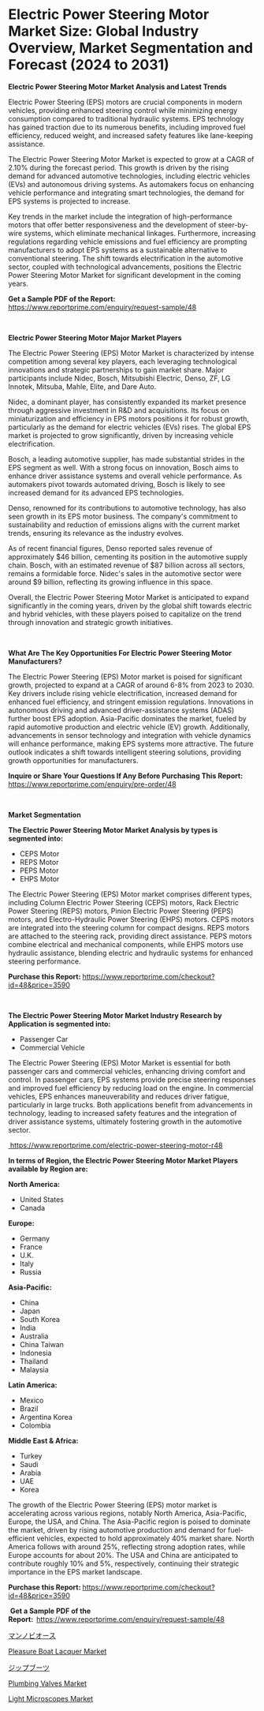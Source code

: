 <p><h1>Electric Power Steering Motor Market Size: Global Industry Overview, Market Segmentation and Forecast (2024 to 2031)</h1></p><p><strong>Electric Power Steering Motor Market Analysis and Latest Trends</strong></p>
<p><p>Electric Power Steering (EPS) motors are crucial components in modern vehicles, providing enhanced steering control while minimizing energy consumption compared to traditional hydraulic systems. EPS technology has gained traction due to its numerous benefits, including improved fuel efficiency, reduced weight, and increased safety features like lane-keeping assistance.</p><p>The Electric Power Steering Motor Market is expected to grow at a CAGR of 2.10% during the forecast period. This growth is driven by the rising demand for advanced automotive technologies, including electric vehicles (EVs) and autonomous driving systems. As automakers focus on enhancing vehicle performance and integrating smart technologies, the demand for EPS systems is projected to increase.</p><p>Key trends in the market include the integration of high-performance motors that offer better responsiveness and the development of steer-by-wire systems, which eliminate mechanical linkages. Furthermore, increasing regulations regarding vehicle emissions and fuel efficiency are prompting manufacturers to adopt EPS systems as a sustainable alternative to conventional steering. The shift towards electrification in the automotive sector, coupled with technological advancements, positions the Electric Power Steering Motor Market for significant development in the coming years.</p></p>
<p><strong>Get a Sample PDF of the Report:&nbsp;</strong> <a href="https://www.reportprime.com/enquiry/request-sample/48">https://www.reportprime.com/enquiry/request-sample/48</a></p>
<p>&nbsp;</p>
<p><strong>Electric Power Steering Motor Major Market Players</strong></p>
<p><p>The Electric Power Steering (EPS) Motor Market is characterized by intense competition among several key players, each leveraging technological innovations and strategic partnerships to gain market share. Major participants include Nidec, Bosch, Mitsubishi Electric, Denso, ZF, LG Innotek, Mitsuba, Mahle, Elite, and Dare Auto.</p><p>Nidec, a dominant player, has consistently expanded its market presence through aggressive investment in R&D and acquisitions. Its focus on miniaturization and efficiency in EPS motors positions it for robust growth, particularly as the demand for electric vehicles (EVs) rises. The global EPS market is projected to grow significantly, driven by increasing vehicle electrification.</p><p>Bosch, a leading automotive supplier, has made substantial strides in the EPS segment as well. With a strong focus on innovation, Bosch aims to enhance driver assistance systems and overall vehicle performance. As automakers pivot towards automated driving, Bosch is likely to see increased demand for its advanced EPS technologies.</p><p>Denso, renowned for its contributions to automotive technology, has also seen growth in its EPS motor business. The company's commitment to sustainability and reduction of emissions aligns with the current market trends, ensuring its relevance as the industry evolves.</p><p>As of recent financial figures, Denso reported sales revenue of approximately $46 billion, cementing its position in the automotive supply chain. Bosch, with an estimated revenue of $87 billion across all sectors, remains a formidable force. Nidec's sales in the automotive sector were around $9 billion, reflecting its growing influence in this space.</p><p>Overall, the Electric Power Steering Motor Market is anticipated to expand significantly in the coming years, driven by the global shift towards electric and hybrid vehicles, with these players poised to capitalize on the trend through innovation and strategic growth initiatives.</p></p>
<p>&nbsp;</p>
<p><strong>What Are The Key Opportunities For Electric Power Steering Motor Manufacturers?</strong></p>
<p><p>The Electric Power Steering (EPS) Motor market is poised for significant growth, projected to expand at a CAGR of around 6-8% from 2023 to 2030. Key drivers include rising vehicle electrification, increased demand for enhanced fuel efficiency, and stringent emission regulations. Innovations in autonomous driving and advanced driver-assistance systems (ADAS) further boost EPS adoption. Asia-Pacific dominates the market, fueled by rapid automotive production and electric vehicle (EV) growth. Additionally, advancements in sensor technology and integration with vehicle dynamics will enhance performance, making EPS systems more attractive. The future outlook indicates a shift towards intelligent steering solutions, providing growth opportunities for manufacturers.</p></p>
<p><strong>Inquire or Share Your Questions If Any Before Purchasing This Report:</strong> <a href="https://www.reportprime.com/enquiry/pre-order/48">https://www.reportprime.com/enquiry/pre-order/48</a></p>
<p>&nbsp;</p>
<p><strong>Market Segmentation</strong></p>
<p><strong>The Electric Power Steering Motor Market Analysis by types is segmented into:</strong></p>
<p><ul><li>CEPS Motor</li><li>REPS Motor</li><li>PEPS Motor</li><li>EHPS Motor</li></ul></p>
<p><p>The Electric Power Steering (EPS) Motor market comprises different types, including Column Electric Power Steering (CEPS) motors, Rack Electric Power Steering (REPS) motors, Pinion Electric Power Steering (PEPS) motors, and Electro-Hydraulic Power Steering (EHPS) motors. CEPS motors are integrated into the steering column for compact designs. REPS motors are attached to the steering rack, providing direct assistance. PEPS motors combine electrical and mechanical components, while EHPS motors use hydraulic assistance, blending electric and hydraulic systems for enhanced steering performance.</p></p>
<p><strong>Purchase this Report:&nbsp;</strong><a href="https://www.reportprime.com/checkout?id=48&price=3590">https://www.reportprime.com/checkout?id=48&price=3590</a></p>
<p>&nbsp;</p>
<p><strong>The Electric Power Steering Motor Market Industry Research by Application is segmented into:</strong></p>
<p><ul><li>Passenger Car</li><li>Commercial Vehicle</li></ul></p>
<p><p>The Electric Power Steering (EPS) Motor Market is essential for both passenger cars and commercial vehicles, enhancing driving comfort and control. In passenger cars, EPS systems provide precise steering responses and improved fuel efficiency by reducing load on the engine. In commercial vehicles, EPS enhances maneuverability and reduces driver fatigue, particularly in large trucks. Both applications benefit from advancements in technology, leading to increased safety features and the integration of driver assistance systems, ultimately fostering growth in the automotive sector.</p></p>
<p><a href="https://www.reportprime.com/electric-power-steering-motor-r48">&nbsp;https://www.reportprime.com/electric-power-steering-motor-r48</a></p>
<p><strong>In terms of Region, the Electric Power Steering Motor Market Players available by Region are:</strong></p>
<p>
    <p> <strong> North America: </strong>
        <ul>
            <li>United States</li>
            <li>Canada</li>
        </ul>
        </p> 
    <p> <strong> Europe: </strong>
        <ul>
            <li>Germany</li>
            <li>France</li>
            <li>U.K.</li>
            <li>Italy</li>
            <li>Russia</li>
        </ul>
        </p> 
    <p> <strong> Asia-Pacific: </strong>
        <ul>
            <li>China</li>
            <li>Japan</li>
            <li>South Korea</li>
            <li>India</li>
            <li>Australia</li>
            <li>China Taiwan</li>
            <li>Indonesia</li>
            <li>Thailand</li>
            <li>Malaysia</li>
        </ul>
        </p> 
    <p> <strong> Latin America: </strong>
        <ul>
            <li>Mexico</li>
            <li>Brazil</li>
            <li>Argentina Korea</li>
            <li>Colombia</li>
        </ul>
        </p> 
    <p> <strong> Middle East & Africa: </strong>
        <ul>
            <li>Turkey</li>
            <li>Saudi</li>
            <li>Arabia</li>
            <li>UAE</li>
            <li>Korea</li>
        </ul>
    </p>
    </p>
<p><p>The growth of the Electric Power Steering (EPS) motor market is accelerating across various regions, notably North America, Asia-Pacific, Europe, the USA, and China. The Asia-Pacific region is poised to dominate the market, driven by rising automotive production and demand for fuel-efficient vehicles, expected to hold approximately 40% market share. North America follows with around 25%, reflecting strong adoption rates, while Europe accounts for about 20%. The USA and China are anticipated to contribute roughly 10% and 5%, respectively, continuing their strategic importance in the EPS market landscape.</p></p>
<p><strong>Purchase this Report: </strong><a href="https://www.reportprime.com/checkout?id=48&price=3590">https://www.reportprime.com/checkout?id=48&price=3590</a></p>
<p>&nbsp;<strong>Get a Sample PDF of the Report:&nbsp;&nbsp;</strong><a href="https://www.reportprime.com/enquiry/request-sample/48">https://www.reportprime.com/enquiry/request-sample/48</a></p>
<p><strong></strong></p>
<p><p><a href="https://medium.com/@ryanmarc1930/%E3%82%B0%E3%83%AD%E3%83%BC%E3%83%90%E3%83%AB%E3%83%9E%E3%83%B3%E3%83%8E%E3%83%93%E3%82%AA%E3%83%BC%E3%82%B9%E5%B8%82%E5%A0%B4%E3%82%BB%E3%82%AF%E3%82%BF%E3%83%BC-%E3%82%BF%E3%82%A4%E3%83%97-%E3%82%A2%E3%83%97%E3%83%AA%E3%82%B1%E3%83%BC%E3%82%B7%E3%83%A7%E3%83%B3-%E5%B8%82%E5%A0%B4%E3%83%97%E3%83%AC%E3%82%A4%E3%83%A4%E3%83%BC%E6%88%A6%E7%95%A5-%E5%9C%B0%E5%9F%9F%E5%88%A5%E6%88%90%E9%95%B7%E3%81%AE%E6%B4%9E%E5%AF%9F-%E3%81%8A%E3%82%88%E3%81%B3%E5%B0%86%E6%9D%A5%E3%81%AE%E4%BA%88%E6%B8%AC-2024-2031-13ea23ddc93d">マンノビオース</a></p><p><a href="https://issuu.com/reportprime-2/docs/pleasure-boat-lacquer-market-size-2_58a104d467e005">Pleasure Boat Lacquer Market</a></p><p><a href="https://medium.com/@ryanmarc1930/%E3%82%B8%E3%83%83%E3%83%97%E3%83%96%E3%83%BC%E3%83%84%E7%94%A3%E6%A5%AD%E5%88%86%E6%9E%90%E3%83%AC%E3%83%9D%E3%83%BC%E3%83%88-2024%E5%B9%B4%E3%81%8B%E3%82%892031%E5%B9%B4%E3%81%BE%E3%81%A7%E3%81%AE%E6%9C%9F%E9%96%93%E3%81%AB%E3%81%8A%E3%81%84%E3%81%A6-%E3%82%A2%E3%83%97%E3%83%AA%E3%82%B1%E3%83%BC%E3%82%B7%E3%83%A7%E3%83%B3-%E3%82%BF%E3%82%A4%E3%83%97-%E5%9C%B0%E5%9F%9F%E5%88%A5%E3%81%ABcagr12-7-%E3%81%A7%E5%B8%82%E5%A0%B4%E8%A6%8F%E6%A8%A1%E3%81%8C%E6%88%90%E9%95%B7%E3%81%99%E3%82%8B%E3%81%A8%E4%BA%88%E6%B8%AC%E3%81%95%E3%82%8C%E3%81%A6%E3%81%84%E3%81%BE%E3%81%99-681f331c60bc">ジップブーツ</a></p><p><a href="https://medium.com/@mayrussel2007/plumbing-valves-market-share-and-new-trends-analysis-by-its-type-application-end-use-and-56fcc56c68c9">Plumbing Valves Market</a></p><p><a href="https://medium.com/@mayrussel2007/light-microscopes-market-outlook-market-share-analysis-growth-trends-market-forecasts-2024-7a37cb30f4d3">Light Microscopes Market</a></p></p>